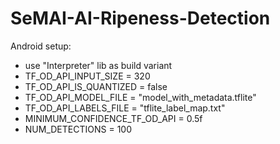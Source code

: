 # SeMAI-AI-Ripeness-Detection

Android setup:
* use "Interpreter" lib as build variant
* TF_OD_API_INPUT_SIZE = 320
* TF_OD_API_IS_QUANTIZED = false
* TF_OD_API_MODEL_FILE = "model_with_metadata.tflite"
* TF_OD_API_LABELS_FILE = "tflite_label_map.txt"
* MINIMUM_CONFIDENCE_TF_OD_API = 0.5f
* NUM_DETECTIONS = 100
